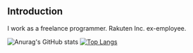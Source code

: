 ## Introduction

I work as a freelance programmer. 
Rakuten Inc. ex-employee.

![Anurag's GitHub stats](https://github-readme-stats.vercel.app/api?username=makoto-engineer&count_private=true)
[![Top Langs](https://github-readme-stats.vercel.app/api/top-langs/?username=makoto-engineer&layout=compact)](https://github.com/anuraghazra/github-readme-stats)
